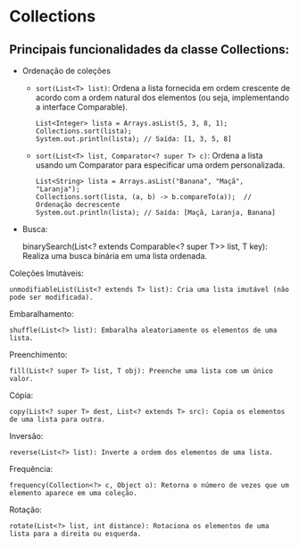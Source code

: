 # Collections
## Principais funcionalidades da classe Collections:
- Ordenação de coleções 
    - `sort(List<T> list)`: Ordena a lista fornecida em ordem crescente de acordo com a ordem natural dos elementos (ou seja, implementando a interface Comparable).
        ```
      List<Integer> lista = Arrays.asList(5, 3, 8, 1);
      Collections.sort(lista);
      System.out.println(lista); // Saída: [1, 3, 5, 8]
      ```
  - `sort(List<T> list, Comparator<? super T> c)`: Ordena a lista usando um Comparator para especificar uma ordem personalizada.
     ```
    List<String> lista = Arrays.asList("Banana", "Maçã", "Laranja");
    Collections.sort(lista, (a, b) -> b.compareTo(a));  // Ordenação decrescente
    System.out.println(lista); // Saída: [Maçã, Laranja, Banana]
    ```
- Busca:

  binarySearch(List<? extends Comparable<? super T>> list, T key): Realiza uma busca binária em uma lista ordenada.

Coleções Imutáveis:

    unmodifiableList(List<? extends T> list): Cria uma lista imutável (não pode ser modificada).

Embaralhamento:

    shuffle(List<?> list): Embaralha aleatoriamente os elementos de uma lista.

Preenchimento:

    fill(List<? super T> list, T obj): Preenche uma lista com um único valor.

Cópia:

    copy(List<? super T> dest, List<? extends T> src): Copia os elementos de uma lista para outra.

Inversão:

    reverse(List<?> list): Inverte a ordem dos elementos de uma lista.

Frequência:

    frequency(Collection<?> c, Object o): Retorna o número de vezes que um elemento aparece em uma coleção.

Rotação:

    rotate(List<?> list, int distance): Rotaciona os elementos de uma lista para a direita ou esquerda.